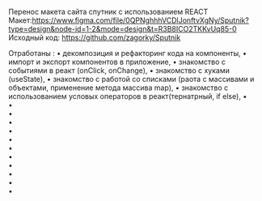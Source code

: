 Перенос макета сайта спутник с использованием REACT
Макет:https://www.figma.com/file/0QPNghhhVCDlJonftvXgNy/Sputnik?type=design&node-id=1-2&mode=design&t=R3B8ICO2TKKvUq85-0
Исходный код: https://github.com/zagorky/Sputnik

Отработаны :
•	декомпозиция и рефакторинг кода на компоненты,
•	импорт и экспорт компонентов в приложение,
•	знакомство с событиями в реакт (onClick, onChange),
•	знакомство с хуками (useState),
•	знакомство с работой со списками (раота с массивами и объектами, применение метода массива map),
•	знакомство с использованием условых операторов в реакт(тернатрный, if else),
•	
•	
•	
•	
•	
•	
•	
•	
•	
•	
•	
•	
